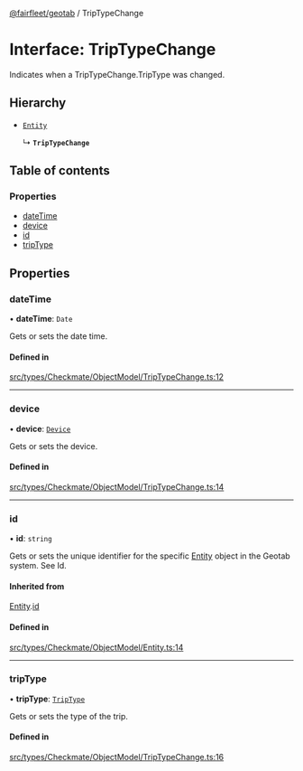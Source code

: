 [@fairfleet/geotab](../README.md) / TripTypeChange

# Interface: TripTypeChange

Indicates when a TripTypeChange.TripType was changed.

## Hierarchy

- [`Entity`](Entity.md)

  ↳ **`TripTypeChange`**

## Table of contents

### Properties

- [dateTime](TripTypeChange.md#datetime)
- [device](TripTypeChange.md#device)
- [id](TripTypeChange.md#id)
- [tripType](TripTypeChange.md#triptype)

## Properties

### dateTime

• **dateTime**: `Date`

Gets or sets the date time.

#### Defined in

[src/types/Checkmate/ObjectModel/TripTypeChange.ts:12](https://github.com/fairfleet/geotab/blob/ff38bfc/src/types/Checkmate/ObjectModel/TripTypeChange.ts#L12)

___

### device

• **device**: [`Device`](Device.md)

Gets or sets the device.

#### Defined in

[src/types/Checkmate/ObjectModel/TripTypeChange.ts:14](https://github.com/fairfleet/geotab/blob/ff38bfc/src/types/Checkmate/ObjectModel/TripTypeChange.ts#L14)

___

### id

• **id**: `string`

Gets or sets the unique identifier for the specific [Entity](Entity.md) object in the Geotab system. See Id.

#### Inherited from

[Entity](Entity.md).[id](Entity.md#id)

#### Defined in

[src/types/Checkmate/ObjectModel/Entity.ts:14](https://github.com/fairfleet/geotab/blob/ff38bfc/src/types/Checkmate/ObjectModel/Entity.ts#L14)

___

### tripType

• **tripType**: [`TripType`](../README.md#triptype)

Gets or sets the type of the trip.

#### Defined in

[src/types/Checkmate/ObjectModel/TripTypeChange.ts:16](https://github.com/fairfleet/geotab/blob/ff38bfc/src/types/Checkmate/ObjectModel/TripTypeChange.ts#L16)
